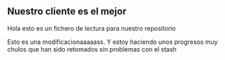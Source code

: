 ## Nuestro cliente es el mejor

Hola esto es un fichero de lectura para nuestro repositorio

Esto es una modificacionaaaaass. Y estoy haciendo unos progresos muy chulos que han sido retomados sin problemas con el stash

